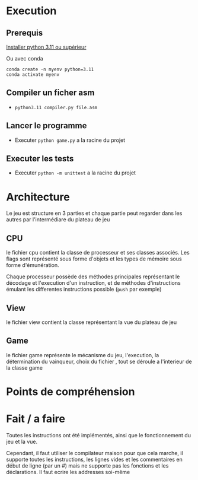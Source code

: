 # Execution 

## Prerequis

[Installer python 3.11 ou supérieur](https://www.python.org/downloads/)

Ou avec conda
```
conda create -n myenv python=3.11
conda activate myenv
```

## Compiler un ficher asm

- `python3.11 compiler.py file.asm`

## Lancer le programme

- Executer `python game.py` a la racine du projet

## Executer les tests

- Executer `python -m unittest` a la racine du projet

# Architecture
Le jeu est structure en 3 parties et chaque partie peut regarder dans les autres par l'intermédiare du plateau de jeu
## CPU

le fichier cpu contient la classe de processeur et ses classes associés. Les flags sont représenté sous forme d'objets 
et les types de mémoire sous forme d'émunération.

Chaque processeur possède des méthodes principales représentant le décodage et l'execution d'un instruction,
et de méthodes d'instructions émulant les differentes instructions possible (`push` par exemple)

## View

le fichier view contient la classe représentant la vue du plateau de jeu

## Game

le fichier game représente le mécanisme du jeu, l'execution, la détermination du vainqueur, choix du fichier
, tout se déroule a l'interieur de la classe game

# Points de compréhension 



# Fait / a faire

Toutes les instructions ont été implémentés, ainsi que le fonctionnement du jeu et la vue.

Cependant, il faut utiliser le compilateur maison pour que cela marche, il supporte toutes les instructions,
les lignes vides et les commentaires en début de ligne (par un #) mais ne supporte pas les fonctions et les déclarations. Il faut ecrire les addresses soi-même